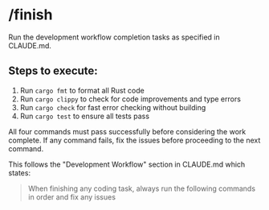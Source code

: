 # /finish

Run the development workflow completion tasks as specified in CLAUDE.md.

## Steps to execute:

1. Run `cargo fmt` to format all Rust code
2. Run `cargo clippy` to check for code improvements and type errors
3. Run `cargo check` for fast error checking without building
4. Run `cargo test` to ensure all tests pass

All four commands must pass successfully before considering the work complete. If any command fails, fix the issues before proceeding to the next command.

This follows the "Development Workflow" section in CLAUDE.md which states:
> When finishing any coding task, always run the following commands in order and fix any issues